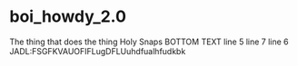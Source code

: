# boi_howdy_2.0
The thing that does the thing
Holy Snaps
BOTTOM TEXT
line 5
line 7 
line 6
JADL:FSGFKVAUOFIFLugDFLUuhdfualhfudkbk
